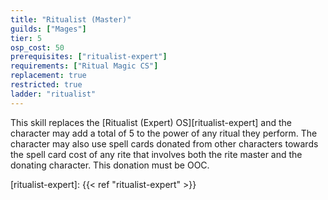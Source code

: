 ```yaml
---
title: "Ritualist (Master)"
guilds: ["Mages"]
tier: 5
osp_cost: 50
prerequisites: ["ritualist-expert"]
requirements: ["Ritual Magic CS"]
replacement: true
restricted: true
ladder: "ritualist"
---
```

This skill replaces the [Ritualist (Expert) OS][ritualist-expert] and the character may add a total of 5 to the power of any ritual they perform. The character may also use spell cards donated from other characters towards the spell card cost of any rite that involves both the rite master and the donating character. This donation must be OOC.

[ritualist-expert]: {{< ref "ritualist-expert" >}}